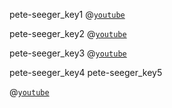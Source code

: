 pete-seeger_key1
@[`youtube`](QhnPVP23rzo)

pete-seeger_key2
@[`youtube`](lG26dy66sr0)

pete-seeger_key3
@[`youtube`](lvoLCpRfAIo)

pete-seeger_key4
pete-seeger_key5


@[`youtube`](VucczIg98Gw)